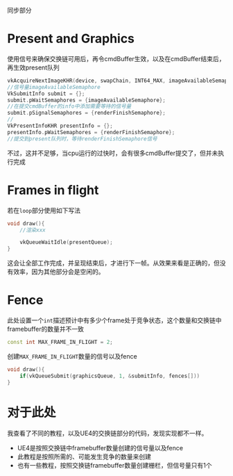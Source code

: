 同步部分
# Present and Graphics
使用信号来确保交换链可用后，再令cmdBuffer生效，以及在cmdBuffer结束后，再生效present队列  
```cpp
vkAcquireNextImageKHR(device, swapChain, INT64_MAX, imageAvailableSemaphore, VK_NULL_HANDLE, &imageIndex);
//信号量imageAvailableSemaphore
VkSubmitInfo submit = {};
submit.pWaitSemaphores = {imageAvailableSemaphore};
//在提交cmdBuffer的info中添加需要等待的信号量
submit.pSignalSemaphores = {renderFinishSemaphore};
//
VkPresentInfoKHR presentInfo = {};
presentInfo.pWaitSemaphores = {renderFinishSemaphore};
//提交到present队列时，等待renderFinishSemaphore信号
```
不过，这并不足够，当cpu运行的过快时，会有很多cmdBuffer提交了，但并未执行完成
# Frames in flight
若在`loop`部分使用如下写法  
``` cpp
void draw(){
    //渲染xxx

    vkQueueWaitIdle(presentQueue);
}
```
这会让全部工作完成，并呈现结束后，才进行下一帧。从效果来看是正确的，但没有效率，因为其他部分会是空闲的。  

# Fence
此处设置一个`int`描述预计中有多少个frame处于竞争状态，这个数量和交换链中framebuffer的数量并不一致
```cpp
const int MAX_FRAME_IN_FLIGHT = 2;
```
创建`MAX_FRAME_IN_FLIGHT`数量的信号以及fence
```cpp
void draw(){
    if(vkQueueSubmit(graphicsQueue, 1, &submitInfo, fences[]))
}
```
# 对于此处
我查看了不同的教程，以及UE4的交换链部分的代码，发现实现都不一样。  
* UE4是按照交换链中framebuffer数量创建的信号量以及fence
* 此教程是按照所需的、可能发生竞争的数量来创建
* 也有一些教程，按照交换链framebuffer数量创建栅栏，但信号量只有1个